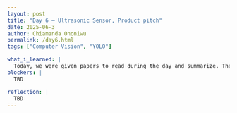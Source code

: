 ```yaml
---
layout: post
title: "Day 6 – Ultrasonic Sensor, Product pitch"
date: 2025-06-3
author: Chiamanda Ononiwu
permalink: /day6.html
tags: ["Computer Vision", "YOLO"]

what_i_learned: |
  Today, we were given papers to read during the day and summarize. Then we presented it. Each person's oaoer had something to do with our research. I was told to read in ultrasonic sounds. I learned what ultrasonic sensors were, how they are going to be used in our project, and why we are using those sensors and
blockers: |
  TBD

reflection: |
  TBD
---
```

